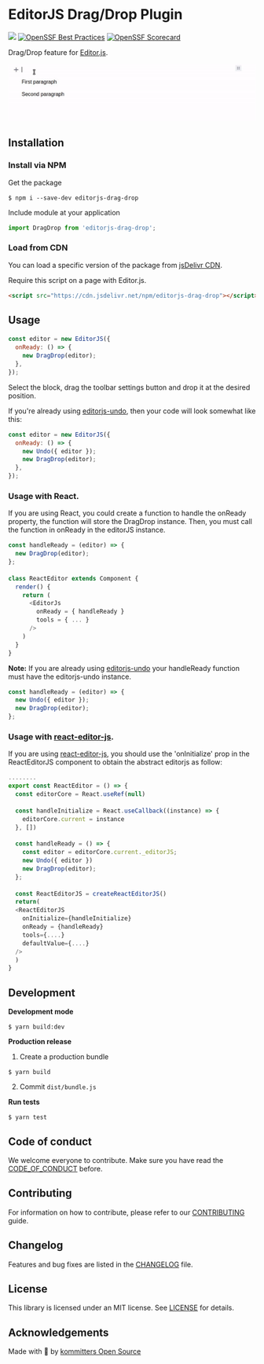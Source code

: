 # EditorJS Drag/Drop Plugin
![](https://badgen.net/badge/Editor.js/v2.0/blue)
[![OpenSSF Best Practices](https://bestpractices.coreinfrastructure.org/projects/6468/badge)](https://bestpractices.coreinfrastructure.org/projects/6468)
[![OpenSSF Scorecard](https://api.securityscorecards.dev/projects/github.com/kommitters/editorjs-drag-drop/badge)](https://api.securityscorecards.dev/projects/github.com/kommitters/editorjs-drag-drop)

Drag/Drop feature for [Editor.js](https://editorjs.io).

![](assets/demo.gif)

## Installation

### Install via NPM

Get the package

```shell
$ npm i --save-dev editorjs-drag-drop
```

Include module at your application

```javascript
import DragDrop from 'editorjs-drag-drop';
```

### Load from CDN

You can load a specific version of the package from [jsDelivr CDN](https://www.jsdelivr.com/package/npm/editorjs-drag-drop).

Require this script on a page with Editor.js.

```html
<script src="https://cdn.jsdelivr.net/npm/editorjs-drag-drop"></script>
```

## Usage

```javascript
const editor = new EditorJS({
  onReady: () => {
    new DragDrop(editor);
  },
});
```

Select the block, drag the toolbar settings button and drop it at the desired position.

If you're already using [editorjs-undo](https://github.com/kommitters/editorjs-undo), then your code will look somewhat like this:

```javascript
const editor = new EditorJS({
  onReady: () => {
    new Undo({ editor });
    new DragDrop(editor);
  },
});
```
### Usage with React.

If you are using React, you could create a function to handle the onReady property, the function will store the DragDrop instance. Then, you must call the function in onReady in the editorJS instance.

```javascript
const handleReady = (editor) => {
  new DragDrop(editor);
};

class ReactEditor extends Component {
  render() {
    return (
      <EditorJs
        onReady = { handleReady }
        tools = { ... }
      />
    )
  }
}
```
**Note:** If you are already using [editorjs-undo](https://github.com/kommitters/editorjs-undo) your handleReady function must have the editorjs-undo instance.

```javascript
const handleReady = (editor) => {
  new Undo({ editor });
  new DragDrop(editor);
};

```
### Usage with [react-editor-js](https://github.com/Jungwoo-An/react-editor-js).

If you are using [react-editor-js](https://github.com/Jungwoo-An/react-editor-js), you should use the 'onInitialize' prop in the ReactEditorJS component to obtain the abstract editorjs as follow:

```javascript
........
export const ReactEditor = () => {
  const editorCore = React.useRef(null)

  const handleInitialize = React.useCallback((instance) => {
    editorCore.current = instance
  }, [])

  const handleReady = () => {
    const editor = editorCore.current._editorJS;
    new Undo({ editor })
    new DragDrop(editor);
  };

  const ReactEditorJS = createReactEditorJS()
  return(
  <ReactEditorJS
    onInitialize={handleInitialize}
    onReady = {handleReady}
    tools={....}
    defaultValue={....}
  />
  )
}
```

## Development

**Development mode**

```shell
$ yarn build:dev
```

**Production release**

1. Create a production bundle

```shell
$ yarn build
```

2. Commit `dist/bundle.js`

**Run tests**

```shell
$ yarn test
```

## Code of conduct
We welcome everyone to contribute. Make sure you have read the [CODE_OF_CONDUCT][coc] before.

## Contributing
For information on how to contribute, please refer to our [CONTRIBUTING][contributing] guide.

## Changelog
Features and bug fixes are listed in the [CHANGELOG][changelog] file.

## License
This library is licensed under an MIT license. See [LICENSE][license] for details.

## Acknowledgements
Made with 💙 by [kommitters Open Source](https://kommit.co)

[license]: https://github.com/kommitters/editorjs-drag-drop/blob/master/LICENSE
[coc]: https://github.com/kommitters/editorjs-drag-drop/blob/master/CODE_OF_CONDUCT.md
[changelog]: https://github.com/kommitters/editorjs-drag-drop/blob/master/CHANGELOG.md
[contributing]: https://github.com/kommitters/editorjs-drag-drop/blob/master/CONTRIBUTING.md
